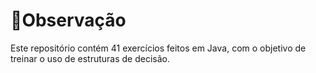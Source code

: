 # 📄Observação
Este repositório contém 41 exercícios feitos em Java, com o objetivo de treinar o uso de estruturas de decisão.
